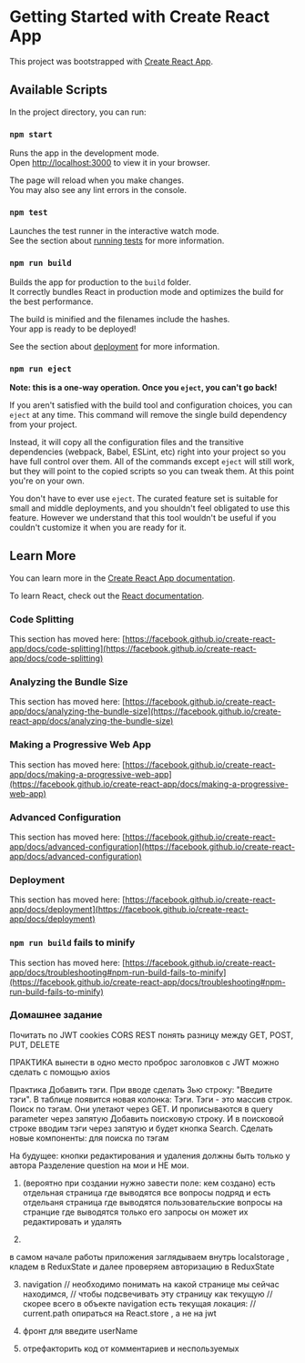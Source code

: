 # Getting Started with Create React App

This project was bootstrapped with [Create React App](https://github.com/facebook/create-react-app).

## Available Scripts

In the project directory, you can run:

### `npm start`

Runs the app in the development mode.\
Open [http://localhost:3000](http://localhost:3000) to view it in your browser.

The page will reload when you make changes.\
You may also see any lint errors in the console.

### `npm test`

Launches the test runner in the interactive watch mode.\
See the section about [running tests](https://facebook.github.io/create-react-app/docs/running-tests) for more information.

### `npm run build`

Builds the app for production to the `build` folder.\
It correctly bundles React in production mode and optimizes the build for the best performance.

The build is minified and the filenames include the hashes.\
Your app is ready to be deployed!

See the section about [deployment](https://facebook.github.io/create-react-app/docs/deployment) for more information.

### `npm run eject`

**Note: this is a one-way operation. Once you `eject`, you can't go back!**

If you aren't satisfied with the build tool and configuration choices, you can `eject` at any time. This command will remove the single build dependency from your project.

Instead, it will copy all the configuration files and the transitive dependencies (webpack, Babel, ESLint, etc) right into your project so you have full control over them. All of the commands except `eject` will still work, but they will point to the copied scripts so you can tweak them. At this point you're on your own.

You don't have to ever use `eject`. The curated feature set is suitable for small and middle deployments, and you shouldn't feel obligated to use this feature. However we understand that this tool wouldn't be useful if you couldn't customize it when you are ready for it.

## Learn More

You can learn more in the [Create React App documentation](https://facebook.github.io/create-react-app/docs/getting-started).

To learn React, check out the [React documentation](https://reactjs.org/).

### Code Splitting

This section has moved here: [https://facebook.github.io/create-react-app/docs/code-splitting](https://facebook.github.io/create-react-app/docs/code-splitting)

### Analyzing the Bundle Size

This section has moved here: [https://facebook.github.io/create-react-app/docs/analyzing-the-bundle-size](https://facebook.github.io/create-react-app/docs/analyzing-the-bundle-size)

### Making a Progressive Web App

This section has moved here: [https://facebook.github.io/create-react-app/docs/making-a-progressive-web-app](https://facebook.github.io/create-react-app/docs/making-a-progressive-web-app)

### Advanced Configuration

This section has moved here: [https://facebook.github.io/create-react-app/docs/advanced-configuration](https://facebook.github.io/create-react-app/docs/advanced-configuration)

### Deployment

This section has moved here: [https://facebook.github.io/create-react-app/docs/deployment](https://facebook.github.io/create-react-app/docs/deployment)

### `npm run build` fails to minify

This section has moved here: [https://facebook.github.io/create-react-app/docs/troubleshooting#npm-run-build-fails-to-minify](https://facebook.github.io/create-react-app/docs/troubleshooting#npm-run-build-fails-to-minify)
### Домашнее задание
Почитать по JWT
cookies
CORS
REST
понять разницу между GET, POST, PUT, DELETE

ПРАКТИКА
вынести в одно место проброс заголовков с JWT
можно сделать с помощью axios

Практика
Добавить тэги. При вводе сделать 3ью строку: "Введите тэги".
В таблице появится новая колонка: Тэги.
Тэги - это массив строк.
Поиск по тэгам. Они улетают через GET. И прописываются в query parameter через запятую
Добавить поисковую строку. И в поисковой строке вводим тэги через запятую и будет кнопка Search.
Сделать новые компоненты: для поиска по тэгам

На будущее: кнопки редактирования и удаления должны быть только у автора
Разделение question на мои и НЕ мои.

1) (вероятно при создании нужно завести поле: кем создано)
есть отдельная страница где выводятся все вопросы подряд
и есть отдельаня страница где выводятся пользовательские вопросы
на странцие где выводятся только его запросы он может их редактировать и удалять

2)
в самом начале работы приложения заглядываем внутрь localstorage , кладем в ReduxState
и далее проверяем авторизацию в ReduxState

3) navigation
   // необходимо понимать на какой странице мы сейчас находимся,
   // чтобы подсвечивать эту страницу как текущую
   // скорее всего в объекте navigation есть текущая локация:
   // current.path
   опираться на React.store , а не на jwt

4) фронт для введите userName

5) отрефакторить код от комментариев и неспользуемых



